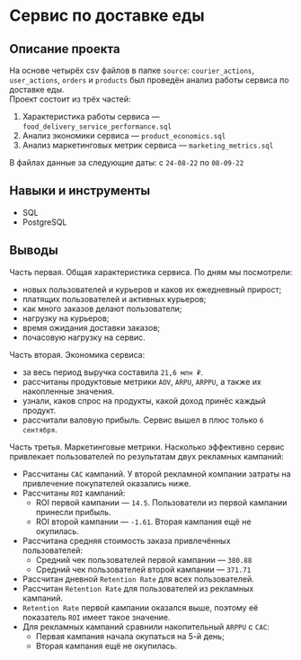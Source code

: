 # Сервис по доставке еды

## Описание проекта
На основе четырёх csv файлов в папке `source`: `courier_actions`, `user_actions`, `orders` и `products` был проведён анализ работы сервиса по доставке еды.\
Проект состоит из трёх частей:
1. Характеристика работы сервиса — `food_delivery_service_performance.sql`
2. Анализ экономики сервиса — `product_economics.sql`
3. Анализ маркетинговых метрик сервиса — `marketing_metrics.sql`

В файлах данные за следующие даты: с `24-08-22` по `08-09-22`

## Навыки и инструменты
* SQL
* PostgreSQL

## Выводы
Часть первая. Общая характеристика сервиса. По дням мы посмотрели:
* новых пользователей и курьеров и каков их ежедневный прирост;
* платящих пользователей и активных курьеров;
* как много заказов делают пользователи;
* нагрузку на курьеров;
* время ожидания доставки заказов;
* почасовую нагрузку на сервис.

Часть вторая. Экономика сервиса:
* за весь период выручка составила `21,6 млн ₽`.
* рассчитаны продуктовые метрики `AOV`, `ARPU`, `ARPPU`, а также их накопленные значения.
* узнали, каков спрос на продукты, какой доход принёс каждый продукт.
* рассчитали валовую прибыль. Сервис вышел в плюс только `6 сентября`.

Часть третья. Маркетинговые метрики. Насколько эффективно сервис привлекает пользователей по результатам двух рекламных кампаний:
* Рассчитаны `CAC` кампаний. У второй рекламной компании затраты на привлечение покупателей оказались ниже.
* Рассчитаны `ROI` кампаний:
  * ROI первой кампании — `14.5`. Пользователи из первой кампании принесли прибыль.
  * ROI второй кампании — `-1.61`. Вторая кампания ещё не окупилась.
* Рассчитана средняя стоимость заказа привлечённых пользователей:
  * Средний чек пользователей первой кампании — `380.88`
  * Средний чек пользователей второй кампании — `371.71`
* Рассчитан дневной `Retention Rate` для всех пользователей.
* Рассчитан `Retention Rate` для пользователей из рекламных кампаний.
* `Retention Rate` первой кампании оказался выше, поэтому её показатель `ROI` имеет такое значение.
* Для рекламных кампаний сравнили накопительный `ARPPU` с `CAC`:
  * Первая кампания начала окупаться на 5-й день;
  * Вторая кампания ещё не окупилась.
